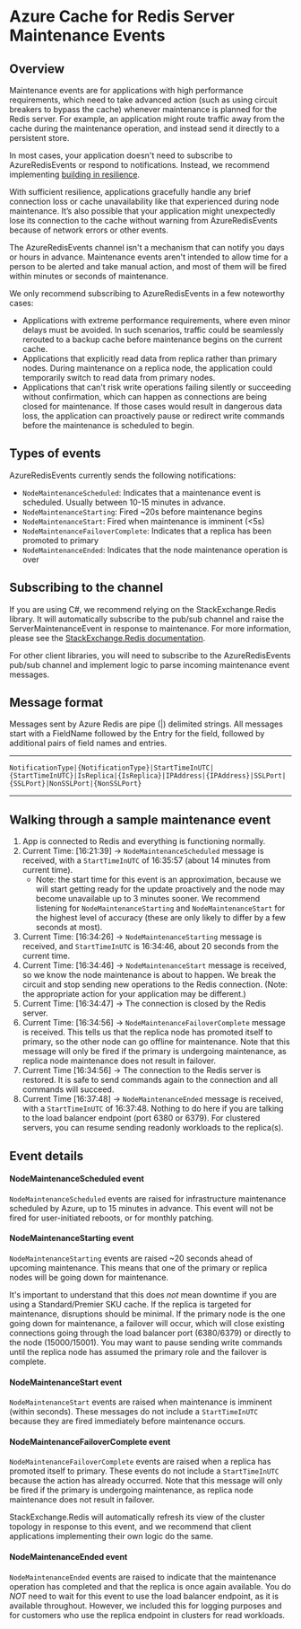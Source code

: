 # Azure Cache for Redis Server Maintenance Events

## Overview

Maintenance events are for applications with high performance requirements, which need to take advanced action (such as using circuit breakers to bypass the cache) whenever maintenance is planned for the Redis server. For example, an application might route traffic away from the cache during the maintenance operation, and instead send it directly to a persistent store.

In most cases, your application doesn't need to subscribe to AzureRedisEvents or respond to notifications. Instead, we recommend implementing [building in resilience](https://docs.microsoft.com/en-us/azure/azure-cache-for-redis/cache-failover#build-in-resiliency).

With sufficient resilience, applications gracefully handle any brief connection loss or cache unavailability like that experienced during node maintenance. It’s also possible that your application might unexpectedly lose its connection to the cache without warning from AzureRedisEvents because of network errors or other events.

The AzureRedisEvents channel isn't a mechanism that can notify you days or hours in advance. Maintenance events aren't intended to allow time for a person to be alerted and take manual action, and most of them will be fired within minutes or seconds of maintenance.

We only recommend subscribing to AzureRedisEvents in a few noteworthy cases:

* Applications with extreme performance requirements, where even minor delays must be avoided. In such scenarios, traffic could be seamlessly rerouted to a backup cache before maintenance begins on the current cache.
* Applications that explicitly read data from replica rather than primary nodes. During maintenance on a replica node, the application could temporarily switch to read data from primary nodes.
* Applications that can't risk write operations failing silently or succeeding without confirmation, which can happen as connections are being closed for maintenance. If those cases would result in dangerous data loss, the application can proactively pause or redirect write commands before the maintenance is scheduled to begin.

## Types of events

AzureRedisEvents currently sends the following notifications:
* `NodeMaintenanceScheduled`: Indicates that a maintenance event is scheduled. Usually between 10-15 minutes in advance.
* `NodeMaintenanceStarting`: Fired ~20s before maintenance begins
* `NodeMaintenanceStart`: Fired when maintenance is imminent (<5s)
* `NodeMaintenanceFailoverComplete`: Indicates that a replica has been promoted to primary
* `NodeMaintenanceEnded`: Indicates that the node maintenance operation is over

## Subscribing to the channel

If you are using C#, we recommend relying on the StackExchange.Redis library. It will automatically subscribe to the pub/sub channel and raise the ServerMaintenanceEvent in response to maintenance. For more information, please see the [StackExchange.Redis documentation](https://github.com/StackExchange/StackExchange.Redis/blob/main/docs/ServerMaintenanceEvent.md).

For other client libraries, you will need to subscribe to the AzureRedisEvents pub/sub channel and implement logic to parse incoming maintenance event messages.

## Message format

Messages sent by Azure Redis are pipe (|) delimited strings. All messages start with a FieldName followed by the Entry for the field, followed by additional pairs of field names and entries.

---
    NotificationType|{NotificationType}|StartTimeInUTC|{StartTimeInUTC}|IsReplica|{IsReplica}|IPAddress|{IPAddress}|SSLPort|{SSLPort}|NonSSLPort|{NonSSLPort}
---

## Walking through a sample maintenance event

1. App is connected to Redis and everything is functioning normally.
2. Current Time: [16:21:39] -> `NodeMaintenanceScheduled` message is received, with a `StartTimeInUTC` of 16:35:57 (about 14 minutes from current time).
    * Note: the start time for this event is an approximation, because we will start getting ready for the update proactively and the node may become unavailable up to 3 minutes sooner. We recommend listening for `NodeMaintenanceStarting` and `NodeMaintenanceStart` for the highest level of accuracy (these are only likely to differ by a few seconds at most).
3. Current Time: [16:34:26] -> `NodeMaintenanceStarting` message is received, and `StartTimeInUTC` is 16:34:46, about 20 seconds from the current time.
4. Current Time: [16:34:46] -> `NodeMaintenanceStart` message is received, so we know the node maintenance is about to happen. We break the circuit and stop sending new operations to the Redis connection. (Note: the appropriate action for your application may be different.)
5. Current Time: [16:34:47] -> The connection is closed by the Redis server.
6. Current Time: [16:34:56] -> `NodeMaintenanceFailoverComplete` message is received. This tells us that the replica node has promoted itself to primary, so the other node can go offline for maintenance. Note that this message will only be fired if the primary is undergoing maintenance, as replica node maintenance does not result in failover.
7. Current Time [16:34:56] -> The connection to the Redis server is restored. It is safe to send commands again to the connection and all commands will succeed.
8. Current Time [16:37:48] -> `NodeMaintenanceEnded` message is received, with a `StartTimeInUTC` of 16:37:48. Nothing to do here if you are talking to the load balancer endpoint (port 6380 or 6379). For clustered servers, you can resume sending readonly workloads to the replica(s).


##  Event details

#### NodeMaintenanceScheduled event

`NodeMaintenanceScheduled` events are raised for infrastructure maintenance scheduled by Azure, up to 15 minutes in advance. This event will not be fired for user-initiated reboots, or for monthly patching.

#### NodeMaintenanceStarting event

`NodeMaintenanceStarting` events are raised ~20 seconds ahead of upcoming maintenance. This means that one of the primary or replica nodes will be going down for maintenance.

It's important to understand that this does *not* mean downtime if you are using a Standard/Premier SKU cache. If the replica is targeted for maintenance, disruptions should be minimal. If the primary node is the one going down for maintenance, a failover will occur, which will close existing connections going through the load balancer port (6380/6379) or directly to the node (15000/15001). You may want to pause sending write commands until the replica node has assumed the primary role and the failover is complete.

#### NodeMaintenanceStart event

`NodeMaintenanceStart` events are raised when maintenance is imminent (within seconds). These messages do not include a `StartTimeInUTC` because they are fired immediately before maintenance occurs.

#### NodeMaintenanceFailoverComplete event

`NodeMaintenanceFailoverComplete` events are raised when a replica has promoted itself to primary. These events do not include a `StartTimeInUTC` because the action has already occurred. Note that this message will only be fired if the primary is undergoing maintenance, as replica node maintenance does not result in failover.

StackExchange.Redis will automatically refresh its view of the cluster topology in response to this event, and we recommend that client applications implementing their own logic do the same. 

#### NodeMaintenanceEnded event

`NodeMaintenanceEnded` events are raised to indicate that the maintenance operation has completed and that the replica is once again available. You do *NOT* need to wait for this event to use the load balancer endpoint, as it is available throughout. However, we included this for logging purposes and for customers who use the replica endpoint in clusters for read workloads.